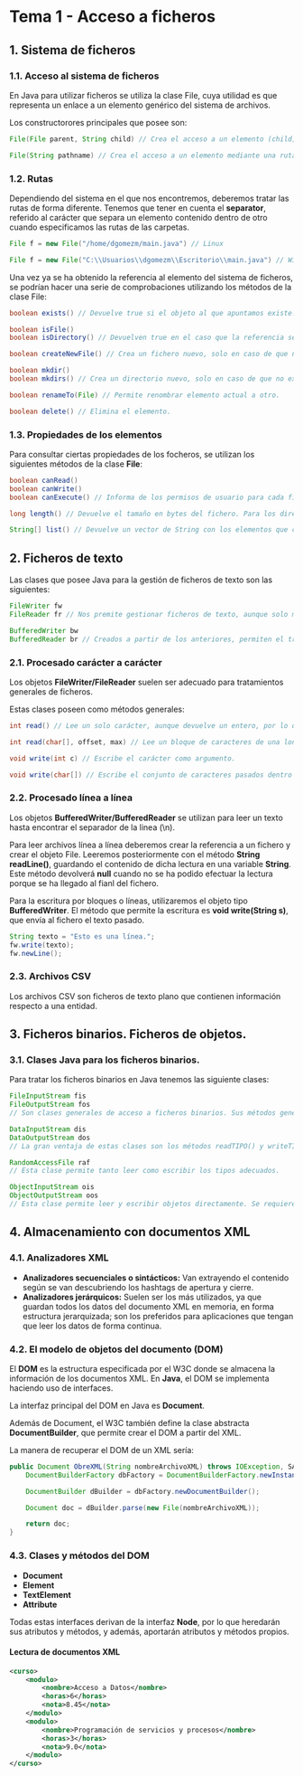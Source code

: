 # Tema 1 - Acceso a ficheros
## 1. Sistema de ficheros
### 1.1. Acceso al sistema de ficheros
En Java para utilizar ficheros se utiliza la clase File, cuya utilidad es que representa un enlace a un elemento genérico del sistema de archivos.

Los constructorores principales que posee son:
```java
File(File parent, String child) // Crea el acceso a un elemento (child) a partir de un objeto File existente (parent), que representa a un directorio.

File(String pathname) // Crea el acceso a un elemento mediante una ruta absoluta, o bien un elemento dentro de la ruta de ejecución.
```

### 1.2. Rutas
Dependiendo del sistema en el que nos encontremos, deberemos tratar las rutas de forma diferente. Tenemos que tener en cuenta el **separator**, referido al carácter que separa un elemento contenido dentro de otro cuando especificamos las rutas de las carpetas.

```java
File f = new File("/home/dgomezm/main.java") // Linux

File f = new File("C:\\Usuarios\\dgomezm\\Escritorio\\main.java") // Windows
```

Una vez ya se ha obtenido la referencia al elemento del sistema de ficheros, se podrían hacer una serie de comprobaciones utilizando los métodos de la clase File:

```java
boolean exists() // Devuelve true si el objeto al que apuntamos existe.

boolean isFile()
boolean isDirectory() // Devuelven true en el caso que la referencia sea un fichero o un directorio, respectivamente.

boolean createNewFile() // Crea un fichero nuevo, solo en caso de que no exista.

boolean mkdir()
boolean mkdirs() // Crea un directorio nuevo, solo en caso de que no exista. Mediante mkdirs() crearemos también los directorios padre del actual, en caso de que no existan.

boolean renameTo(File) // Permite renombrar elemento actual a otro.

boolean delete() // Elimina el elemento.
```

### 1.3. Propiedades de los elementos

Para consultar ciertas propiedades de los focheros, se utilizan los siguientes métodos de la clase **File**:

```java
boolean canRead()
boolean canWrite()
boolean canExecute() // Informa de los permisos de usuario para cada fichero.

long length() // Devuelve el tamaño en bytes del fichero. Para los directorios, esta información no es representativa.

String[] list() // Devuelve un vector de String con los elementos que contiene el directorio actual.
```

## 2. Ficheros de texto

Las clases que posee Java para la gestión de ficheros de texto son las siguientes:

```java
FileWriter fw
FileReader fr // Nos premite gestionar ficheros de texto, aunque solo mediante lecturas/escrituras carácter a carácter o en bloque de longitud constante.

BufferedWriter bw
BufferedReader br // Creados a partir de los anteriores, permiten el tratamiento de los ficheros de texto más cercano al ser humano, ya que el tratamiento de sus datos puede realizarse linea a linea.
```

### 2.1. Procesado carácter a carácter
Los objetos **FileWriter/FileReader** suelen ser adecuado para tratamientos generales de ficheros.

Estas clases poseen como métodos generales:

```java
int read() // Lee un solo carácter, aunque devuelve un entero, por lo que habría que hacer un casting a char. 

int read(char[], offset, max) // Lee un bloque de caracteres de una longitud máxima determinada.

void write(int c) // Escribe el carácter como argumento.

void write(char[]) // Escribe el conjunto de caracteres pasados dentro del vector.

```

### 2.2. Procesado línea a línea
Los objetos **BufferedWriter/BufferedReader** se utilizan para leer un texto hasta encontrar el separador de la linea (\n).

Para leer archivos línea a línea deberemos crear la referencia a un fichero y crear el objeto File. Leeremos posteriormente con el método **String readLine()**, guardando el contenido de dicha lectura en una variable **String**. Este método devolverá **null** cuando no se ha podido efectuar la lectura porque se ha llegado al fianl del fichero.

Para la escritura por bloques o líneas, utilizaremos el objeto tipo **BufferedWriter**. El método que permite la escritura es **void write(String s)**, que envía al fichero el texto pasado.

```java
String texto = "Esto es una línea.";
fw.write(texto);
fw.newLine();
```

### 2.3. Archivos CSV

Los archivos CSV son ficheros de texto plano que contienen información respecto a una entidad.

## 3. Ficheros binarios. Ficheros de objetos.

### 3.1. Clases Java para los ficheros binarios.
Para tratar los ficheros binarios en Java tenemos las siguiente clases:

```java
FileInputStream fis
FileOutputStream fos
// Son clases generales de acceso a ficheros binarios. Sus métodos genéricos read() y write() permiten leer o escibir bytes adhoc.

DataInputStream dis
DataOutputStream dos
// La gran ventaja de estas clases son los métodos readTIPO() y writeTIPO(). Ejemplos, readInt(), writeInt(), readUTF() o writeUTF().

RandomAccessFile raf
// Esta clase permite tanto leer como escribir los tipos adecuados.

ObjectInputStream ois
ObjectOutputStream oos
// Esta clase permite leer y escribir objetos directamente. Se requiere que los objetos tengan implementado la interfaz Serializable.

```

## 4. Almacenamiento con documentos XML
### 4.1. Analizadores XML
- **Analizadores secuenciales o sintácticos:** Van extrayendo el contenido según se van descubriendo los hashtags de apertura y cierre.
- **Analizadores jerárquicos:** Suelen ser los más utilizados, ya que guardan todos los datos del documento XML en memoria, en forma estructura jerarquizada; son los preferidos para aplicaciones que tengan que leer los datos de forma continua.

### 4.2. El modelo de objetos del documento (DOM)
El **DOM** es la estructura especificada por el W3C donde se almacena la información de los documentos XML. En **Java**, el DOM se implementa haciendo uso de interfaces.

La interfaz principal del DOM en Java es **Document**.

Además de Document, el W3C también define la clase abstracta **DocumentBuilder**, que permite crear el DOM a partir del XML.

La manera de recuperar el DOM de un XML sería:

```java
public Document ObreXML(String nombreArchivoXML) throws IOException, SAXExceptiom, ParserConfigurationException, FileNotFoundException {
    DocumentBuilderFactory dbFactory = DocumentBuilderFactory.newInstance();

    DocumentBuilder dBuilder = dbFactory.newDocumentBuilder();

    Document doc = dBuilder.parse(new File(nombreArchivoXML));

    return doc;
}

```

### 4.3. Clases y métodos del DOM
- **Document**
- **Element**
- **TextElement**
- **Attribute**

Todas estas interfaces derivan de la interfaz **Node**, por lo que heredarán sus atributos y métodos, y además, aportarán atributos y métodos propios.

#### Lectura de documentos XML

```xml
<curso>
    <modulo>
        <nombre>Acceso a Datos</nombre>
        <horas>6</horas>
        <nota>8.45</nota>
    </modulo>
    <modulo>
        <nombre>Programación de servicios y procesos</nombre>
        <horas>3</horas>
        <nota>9.0</nota>
    </modulo>
</curso>
```